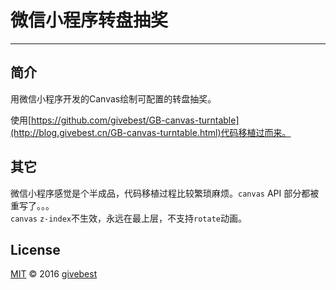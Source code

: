 # 微信小程序转盘抽奖
----

## 简介

用微信小程序开发的Canvas绘制可配置的转盘抽奖。      

使用[https://github.com/givebest/GB-canvas-turntable](http://blog.givebest.cn/GB-canvas-turntable.html)代码移植过而来。

      
## 其它

微信小程序感觉是个半成品，代码移植过程比较繁琐麻烦。`canvas` API 部分都被重写了。。。      
`canvas` `z-index`不生效，永远在最上层，不支持`rotate`动画。


## License

[MIT](./LICENSE) © 2016 [givebest](https://github.com/givebest)

 
